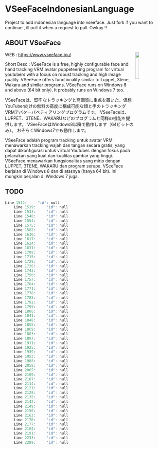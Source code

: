 # VSeeFaceIndonesianLanguage
Project to add indonesian language into vseeface.
Just fork if you want to continue , ill pull it when u request to pull.
Owkay !!



## ABOUT VSeeFace

<img src="https://www.vseeface.icu/assets/img/VSF.png" align="right" width="15%" height="15%" />

WEB :
https://www.vseeface.icu/

Short Desc : 
VSeeFace is a free, highly configurable face and hand tracking VRM avatar puppeteering program for virtual youtubers 
with a focus on robust tracking and high image quality. 
VSeeFace offers functionality similar to Luppet, 3tene, Wakaru and similar programs. 
VSeeFace runs on Windows 8 and above (64 bit only). It probably runs on Windows 7 too.

VSeeFaceは、堅牢なトラッキングと高画質に重点を置いた、仮想YouTuber向けの無料の高度に構成可能な顔と手のトラッキングVRMアバターパペティアリングプログラムです。 
VSeeFaceは、LUPPET、3TENE、WAKARUなどのプログラムと同様の機能を提供します。 
VSeeFaceはWindows8以降で動作します（64ビットのみ）。 おそらくWindows7でも動作します。


VSeeFace adalah program tracking untuk avatar VRM menawarkan tracking wajah dan tangan secara gratis, yang dapat dikonfigurasi untuk virtual Youtuber. 
dengan fokus pada pelacakan yang kuat dan kualitas gambar yang tinggi. 
VSeeFace menawarkan fungsionalitas yang mirip dengan LUPPET, 3TENE, WAKARU dan program serupa. 
VSeeFace berjalan di Windows 8 dan di atasnya (hanya 64 bit). Ini mungkin berjalan di Windows 7 juga.



## TODO

``` r
Line 1512:     "id": null
	Line 1519:     "id": null
	Line 1533:     "id": null
	Line 1540:     "id": null
	Line 1554:     "id": null
	Line 1575:     "id": null
	Line 1582:     "id": null
	Line 1610:     "id": null
	Line 1617:     "id": null
	Line 1624:     "id": null
	Line 1631:     "id": null
	Line 1708:     "id": null
	Line 1715:     "id": null
	Line 1729:     "id": null
	Line 1736:     "id": null
	Line 1743:     "id": null
	Line 1750:     "id": null
	Line 1757:     "id": null
	Line 1764:     "id": null
	Line 1771:     "id": null
	Line 1778:     "id": null
	Line 1785:     "id": null
	Line 1792:     "id": null
	Line 1799:     "id": null
	Line 1806:     "id": null
	Line 1841:     "id": null
	Line 1848:     "id": null
	Line 1855:     "id": null
	Line 1869:     "id": null
	Line 1883:     "id": null
	Line 1897:     "id": null
	Line 1911:     "id": null
	Line 1925:     "id": null
	Line 1939:     "id": null
	Line 1953:     "id": null
	Line 1988:     "id": null
	Line 2058:     "id": null
	Line 2065:     "id": null
	Line 2100:     "id": null
	Line 2107:     "id": null
	Line 2114:     "id": null
	Line 2121:     "id": null
	Line 2128:     "id": null
	Line 2135:     "id": null
	Line 2142:     "id": null
	Line 2149:     "id": null
	Line 2156:     "id": null
	Line 2163:     "id": null
	Line 2170:     "id": null
	Line 2177:     "id": null
	Line 2184:     "id": null
	Line 2191:     "id": null
	Line 2233:     "id": null
	Line 2289:     "id": null
```

	